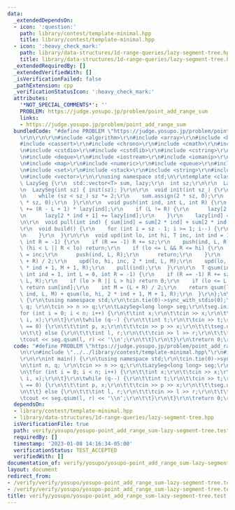 ```yaml
---
data:
  _extendedDependsOn:
  - icon: ':question:'
    path: library/contest/template-minimal.hpp
    title: library/contest/template-minimal.hpp
  - icon: ':heavy_check_mark:'
    path: library/data-structures/1d-range-queries/lazy-segment-tree.hpp
    title: library/data-structures/1d-range-queries/lazy-segment-tree.hpp
  _extendedRequiredBy: []
  _extendedVerifiedWith: []
  _isVerificationFailed: false
  _pathExtension: cpp
  _verificationStatusIcon: ':heavy_check_mark:'
  attributes:
    '*NOT_SPECIAL_COMMENTS*': ''
    PROBLEM: https://judge.yosupo.jp/problem/point_add_range_sum
    links:
    - https://judge.yosupo.jp/problem/point_add_range_sum
  bundledCode: "#define PROBLEM \"https://judge.yosupo.jp/problem/point_add_range_sum\"\
    \r\n\r\n\r\n#include <algorithm>\r\n#include <array>\r\n#include <bitset>\r\n\
    #include <cassert>\r\n#include <chrono>\r\n#include <cmath>\r\n#include <complex>\r\
    \n#include <cstdio>\r\n#include <cstdlib>\r\n#include <cstring>\r\n#include <ctime>\r\
    \n#include <deque>\r\n#include <iostream>\r\n#include <iomanip>\r\n#include <list>\r\
    \n#include <map>\r\n#include <numeric>\r\n#include <queue>\r\n#include <random>\r\
    \n#include <set>\r\n#include <stack>\r\n#include <string>\r\n#include <unordered_map>\r\
    \n#include <vector>\r\n\r\nusing namespace std;\n\r\ntemplate <class T>\r\nstruct\
    \ LazySeg {\r\n  std::vector<T> sum, lazy;\r\n  int sz;\r\n\r\n  LazySeg() = default;\r\
    \n  LazySeg(int sz) { init(sz); }\r\n\r\n  void init(int sz_) {\r\n    sz = 1;\r\
    \n    while (sz < sz_) sz *= 2;\r\n    sum.assign(2 * sz, 0);\r\n    lazy.assign(2\
    \ * sz, 0);\r\n  }\r\n\r\n  void push(int ind, int L, int R) {\r\n    sum[ind]\
    \ += (R - L + 1) * lazy[ind];\r\n    if (L != R) {\r\n      lazy[2 * ind] += lazy[ind];\r\
    \n      lazy[2 * ind + 1] += lazy[ind];\r\n    }\r\n    lazy[ind] = 0;\r\n  }\r\
    \n\r\n  void pull(int ind) { sum[ind] = sum[2 * ind] + sum[2 * ind + 1]; }\r\n\
    \r\n  void build() {\r\n    for (int i = sz - 1; i >= 1; i--) {\r\n      pull(i);\r\
    \n    }\r\n  }\r\n\r\n  void upd(int lo, int hi, T inc, int ind = 1, int L = 0,\
    \ int R = -1) {\r\n    if (R == -1) R += sz;\r\n    push(ind, L, R);\r\n    if\
    \ (hi < L || R < lo) return;\r\n    if (lo <= L && R <= hi) {\r\n      lazy[ind]\
    \ = inc;\r\n      push(ind, L, R);\r\n      return;\r\n    }\r\n    int M = (L\
    \ + R) / 2;\r\n    upd(lo, hi, inc, 2 * ind, L, M);\r\n    upd(lo, hi, inc, 2\
    \ * ind + 1, M + 1, R);\r\n    pull(ind);\r\n  }\r\n\r\n  T qsum(int lo, int hi,\
    \ int ind = 1, int L = 0, int R = -1) {\r\n    if (R == -1) R += sz;\r\n    push(ind,\
    \ L, R);\r\n    if (lo > R || L > hi) return 0;\r\n    if (lo <= L && R <= hi)\
    \ return sum[ind];\r\n    int M = (L + R) / 2;\r\n    return qsum(lo, hi, 2 *\
    \ ind, L, M) + qsum(lo, hi, 2 * ind + 1, M + 1, R);\r\n  }\r\n};\n\r\nint main()\
    \ {\r\n\tusing namespace std;\r\n\tcin.tie(0)->sync_with_stdio(0);\r\n\tint n,\
    \ q; \r\n\tcin >> n >> q;\r\n\tLazySeg<long long> seg;\r\n\tseg.init(n);\r\n\t\
    for (int i = 0; i < n; i++) {\r\n\t\tint x;\r\n\t\tcin >> x;\r\n\t\tseg.upd(i,\
    \ i, x);\r\n\t}\r\n\twhile (q--) {\r\n\t\tint t;\r\n\t\tcin >> t;\r\n\t\tif (t\
    \ == 0) {\r\n\t\t\tint p, x;\r\n\t\t\tcin >> p >> x;\r\n\t\t\tseg.upd(p, p, x);\r\
    \n\t\t} else {\r\n\t\t\tint l, r;\r\n\t\t\tcin >> l >> r;\r\n\t\t\t--r;\r\n\t\t\
    \tcout << seg.qsum(l, r) << '\\n';\r\n\t\t}\r\n\t}\r\n\treturn 0;\r\n}\n"
  code: "#define PROBLEM \"https://judge.yosupo.jp/problem/point_add_range_sum\"\r\
    \n\r\n#include \"../../library/contest/template-minimal.hpp\"\r\n#include \"../../library/data-structures/1d-range-queries/lazy-segment-tree.hpp\"\
    \r\n\r\nint main() {\r\n\tusing namespace std;\r\n\tcin.tie(0)->sync_with_stdio(0);\r\
    \n\tint n, q; \r\n\tcin >> n >> q;\r\n\tLazySeg<long long> seg;\r\n\tseg.init(n);\r\
    \n\tfor (int i = 0; i < n; i++) {\r\n\t\tint x;\r\n\t\tcin >> x;\r\n\t\tseg.upd(i,\
    \ i, x);\r\n\t}\r\n\twhile (q--) {\r\n\t\tint t;\r\n\t\tcin >> t;\r\n\t\tif (t\
    \ == 0) {\r\n\t\t\tint p, x;\r\n\t\t\tcin >> p >> x;\r\n\t\t\tseg.upd(p, p, x);\r\
    \n\t\t} else {\r\n\t\t\tint l, r;\r\n\t\t\tcin >> l >> r;\r\n\t\t\t--r;\r\n\t\t\
    \tcout << seg.qsum(l, r) << '\\n';\r\n\t\t}\r\n\t}\r\n\treturn 0;\r\n}"
  dependsOn:
  - library/contest/template-minimal.hpp
  - library/data-structures/1d-range-queries/lazy-segment-tree.hpp
  isVerificationFile: true
  path: verify/yosupo/yosupo-point_add_range_sum-lazy-segment-tree.test.cpp
  requiredBy: []
  timestamp: '2023-01-08 14:16:34-05:00'
  verificationStatus: TEST_ACCEPTED
  verifiedWith: []
documentation_of: verify/yosupo/yosupo-point_add_range_sum-lazy-segment-tree.test.cpp
layout: document
redirect_from:
- /verify/verify/yosupo/yosupo-point_add_range_sum-lazy-segment-tree.test.cpp
- /verify/verify/yosupo/yosupo-point_add_range_sum-lazy-segment-tree.test.cpp.html
title: verify/yosupo/yosupo-point_add_range_sum-lazy-segment-tree.test.cpp
---
```

